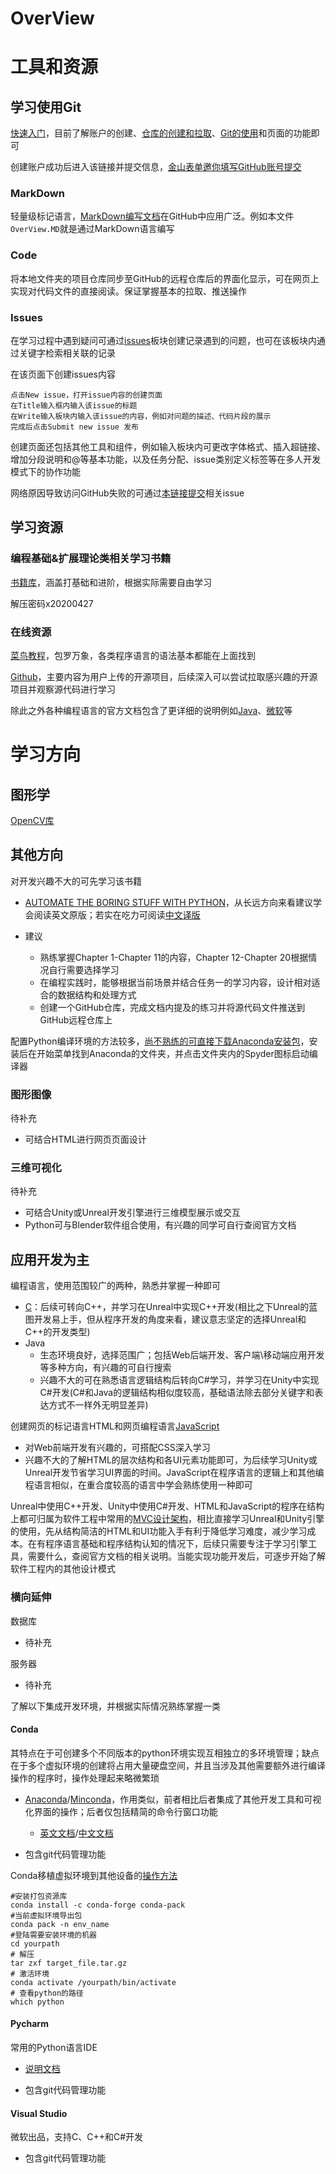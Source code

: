 # OverView

# 工具和资源
## 学习使用Git
[快速入门](https://docs.github.com/zh/get-started/quickstart)，目前了解账户的创建、[仓库的创建和拉取](https://docs.github.com/zh/get-started/quickstart/hello-world)、[Git的使用](https://docs.github.com/zh/get-started/quickstart/set-up-git)和页面的功能即可


创建账户成功后进入该链接并提交信息，[金山表单邀你填写GitHub账号提交](https://f.kdocs.cn/g/YgaZsQc0/)

### MarkDown
轻量级标记语言，[MarkDown编写文档](http://itmyhome.com/markdown/index.html)在GitHub中应用广泛。例如本文件```OverView.MD```就是通过MarkDown语言编写

### Code
将本地文件夹的项目仓库同步至GitHub的远程仓库后的界面化显示，可在网页上实现对代码文件的直接阅读。保证掌握基本的拉取、推送操作
### Issues 
在学习过程中遇到疑问可通过[issues](https://github.com/DigitalMediaRD/OverView/issues)板块创建记录遇到的问题，也可在该板块内通过关键字检索相关联的记录

在该页面下创建issues内容
    
    点击New issue，打开issue内容的创建页面
    在Title输入框内输入该issue的标题
    在Write输入板块内输入该issue的内容，例如对问题的描述、代码片段的展示
    完成后点击Submit new issue 发布

创建页面还包括其他工具和组件，例如输入板块内可更改字体格式、插入超链接、增加分段说明和@等基本功能，以及任务分配、issue类别定义标签等在多人开发模式下的协作功能

网络原因导致访问GitHub失败的可通过[本链接提交](https://f.kdocs.cn/g/4qDOBOcp)相关issue


## 学习资源
### 编程基础&扩展理论类相关学习书籍
[书籍库](https://github.com/XiangLinPro/IT_book)，涵盖打基础和进阶，根据实际需要自由学习

解压密码x20200427

### 在线资源
[菜鸟教程](https://www.runoob.com/)，包罗万象，各类程序语言的语法基本都能在上面找到

[Github](https://github.com/)，主要内容为用户上传的开源项目，后续深入可以尝试拉取感兴趣的开源项目并观察源代码进行学习

除此之外各种编程语言的官方文档包含了更详细的说明例如[Java](https://dev.java/learn/getting-started/)、[微软](https://learn.microsoft.com/zh-cn/dotnet/csharp/tour-of-csharp/#code-try-0)等


# 学习方向
## 图形学
[OpenCV库](https://github.com/DigitalMediaRD/OpenCV)

## 其他方向
对开发兴趣不大的可先学习该书籍
- [AUTOMATE THE BORING STUFF WITH PYTHON](https://automatetheboringstuff.com/2e/chapter0/)，从长远方向来看建议学会阅读英文原版；若实在吃力可阅读[中文译版]()

- 建议
	- 熟练掌握Chapter 1-Chapter 11的内容，Chapter 12-Chapter 20根据情况自行需要选择学习
	- 在编程实践时，能够根据当前场景并结合任务一的学习内容，设计相对适合的数据结构和处理方式
	- 创建一个GitHub仓库，完成文档内提及的练习并将源代码文件推送到GitHub远程仓库上

配置Python编译环境的方法较多，[尚不熟练的可直接下载Anaconda安装包](https://github.com/DigitalMediaRD/OverView#conda)，安装后在开始菜单找到Anaconda的文件夹，并点击文件夹内的Spyder图标启动编译器

### 图形图像
待补充
- 可结合HTML进行网页页面设计


### 三维可视化
待补充
- 可结合Unity或Unreal开发引擎进行三维模型展示或交互
- Python可与Blender软件组合使用，有兴趣的同学可自行查阅官方文档


## 应用开发为主

编程语言，使用范围较广的两种，熟悉并掌握一种即可
- [C](https://kdocs.cn/l/cokXwXzawDmq)：后续可转向C++，并学习在Unreal中实现C++开发(相比之下Unreal的蓝图开发易上手，但从程序开发的角度来看，建议意志坚定的选择Unreal和C++的开发类型)
- Java
    - 生态环境良好，选择范围广；包括Web后端开发、客户端\移动端应用开发等多种方向，有兴趣的可自行搜索
    - 兴趣不大的可在熟悉语言逻辑结构后转向C#学习，并学习在Unity中实现C#开发(C#和Java的逻辑结构相似度较高，基础语法除去部分关键字和表达方式不一样外无明显差异)


创建网页的标记语言HTML和网页编程语言[JavaScript](https://www.runoob.com/js/js-tutorial.html)
- 对Web前端开发有兴趣的，可搭配CSS深入学习
- 兴趣不大的了解HTML的层次结构和各UI元素功能即可，为后续学习Unity或Unreal开发节省学习UI界面的时间。JavaScript在程序语言的逻辑上和其他编程语言相似，在重合度较高的语言中学会熟练使用一种即可


Unreal中使用C++开发、Unity中使用C#开发、HTML和JavaScript的程序在结构上都可归属为软件工程中常用的[MVC设计架构](https://www.runoob.com/design-pattern/mvc-pattern.html)，相比直接学习Unreal和Unity引擎的使用，先从结构简洁的HTML和UI功能入手有利于降低学习难度，减少学习成本。在有程序语言基础和程序结构认知的情况下，后续只需要专注于学习引擎工具，需要什么，查阅官方文档的相关说明。当能实现功能开发后，可逐步开始了解软件工程内的其他设计模式

### 横向延伸
数据库
- 待补充

服务器
- 待补充


了解以下集成开发环境，并根据实际情况熟练掌握一类

#### Conda

其特点在于可创建多个不同版本的python环境实现互相独立的多环境管理；缺点在于多个虚拟环境的创建将占用大量硬盘空间，并且当涉及其他需要额外进行编译操作的程序时，操作处理起来略微繁琐

- [Anaconda](https://www.anaconda.com/)/[Minconda](https://docs.conda.io/en/latest/miniconda.html)，作用类似，前者相比后者集成了其他开发工具和可视化界面的操作；后者仅包括精简的命令行窗口功能

	- [英文文档](https://docs.conda.io/projects/conda/en/latest/user-guide/index.html)/[中文文档](https://anaconda.org.cn/anaconda/user-guide/getting-started/)

- 包含git代码管理功能

Conda移植虚拟环境到其他设备的[操作方法](https://blog.csdn.net/buweifeng/article/details/124733123?utm_medium=distribute.pc_relevant.none-task-blog-2~default~baidujs_baidulandingword~default-1-124733123-blog-115385868.t0_layer_searchtargeting_sa&spm=1001.2101.3001.4242.2&utm_relevant_index=3)

	#安装打包资源库
	conda install -c conda-forge conda-pack
	#当前虚拟环境导出包
	conda pack -n env_name
	#登陆需要安装环境的机器
	cd yourpath
	# 解压
	tar zxf target_file.tar.gz
	# 激活环境
	conda activate /yourpath/bin/activate 
	# 查看python的路径
	which python


#### Pycharm

常用的Python语言IDE

- [说明文档](https://pycharm.iswbm.com/)

- 包含git代码管理功能

#### Visual Studio

微软出品，支持C、C++和C#开发

- 包含git代码管理功能























